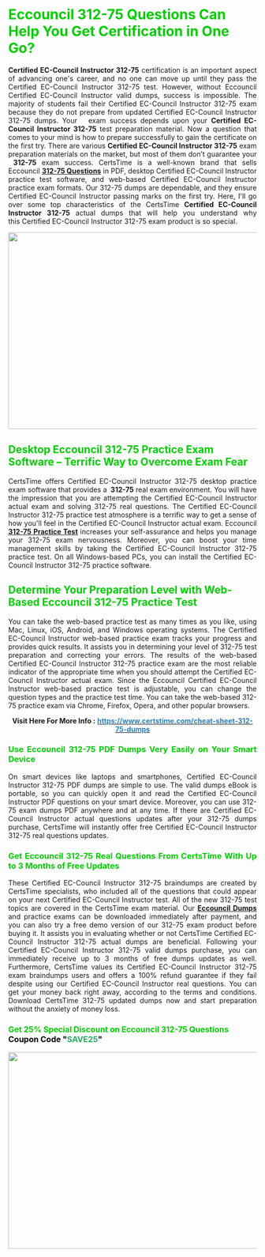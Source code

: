 <h1><span style="color:#00cc00;"><strong>Eccouncil 312-75 Questions Can Help You Get Certification in One Go?</strong></span></h1>

<p style="text-align: justify;"><strong>Certified EC-Council Instructor 312-75</strong> certification is an important aspect of advancing one's career, and no one can move up until they pass the Certified EC-Council Instructor 312-75 test. However, without Eccouncil Certified EC-Council Instructor valid dumps, success is impossible. The majority of students fail their Certified EC-Council Instructor 312-75 exam because they do not prepare from updated Certified EC-Council Instructor 312-75 dumps. Your   exam success depends upon your <strong>Certified EC-Council Instructor 312-75</strong> test preparation material. Now a question that comes to your mind is how to prepare successfully to gain the certificate on the first try. There are various <strong>Certified EC-Council Instructor 312-75</strong> exam preparation materials on the market, but most of them don’t guarantee your <strong> 312-75</strong> exam success. CertsTime is a well-known brand that sells Eccouncil <strong><a href="https://www.certstime.com/cheat-sheet-312-75-dumps">312-75 Questions</a></strong> in PDF, desktop Certified EC-Council Instructor practice test software, and web-based Certified EC-Council Instructor practice exam formats. Our 312-75 dumps are dependable, and they ensure Certified EC-Council Instructor passing marks on the first try. Here, I'll go over some top characteristics of the CertsTime <strong>Certified EC-Council Instructor 312-75</strong> actual dumps that will help you understand why this Certified EC-Council Instructor 312-75 exam product is so special.</p>

<p style="text-align: center;"><a href="https://www.certstime.com/cheat-sheet-312-75-dumps"><img alt="" src="https://i.imgur.com/wlGiNOk.jpg" style="width: 700px; height: 398px;" /></a></p>

<h2><span style="color:#00cc00;"><strong>Desktop Eccouncil 312-75 Practice Exam Software – Terrific Way to Overcome Exam Fear</strong></span></h2>

<p style="text-align: justify;">CertsTime offers Certified EC-Council Instructor 312-75 desktop practice exam software that provides a <strong> 312-75</strong> real exam environment. You will have the impression that you are attempting the Certified EC-Council Instructor actual exam and solving 312-75 real questions. The Certified EC-Council Instructor 312-75 practice test atmosphere is a terrific way to get a sense of how you'll feel in the Certified EC-Council Instructor actual exam. Eccouncil <strong><a href="https://www.certstime.com/cheat-sheet-312-75-dumps">312-75 Practice Test</a></strong> increases your self-assurance and helps you manage your 312-75 exam nervousness. Moreover, you can boost your time management skills by taking the Certified EC-Council Instructor 312-75 practice test. On all Windows-based PCs, you can install the Certified EC-Council Instructor 312-75 practice software.</p>

<h2><span style="color:#00cc00;"><strong>Determine Your Preparation Level with Web-Based Eccouncil 312-75 Practice Test</strong></span></h2>

<p style="text-align: justify;">You can take the web-based practice test as many times as you like, using Mac, Linux, iOS, Android, and Windows operating systems. The Certified EC-Council Instructor web-based practice exam tracks your progress and provides quick results. It assists you in determining your level of 312-75 test preparation and correcting your errors. The results of the web-based Certified EC-Council Instructor 312-75 practice exam are the most reliable indicator of the appropriate time when you should attempt the Certified EC-Council Instructor actual exam. Since the Eccouncil Certified EC-Council Instructor web-based practice test is adjustable, you can change the question types and the practice test time. You can take the web-based 312-75 practice exam via Chrome, Firefox, Opera, and other popular browsers.</p>

<p style="text-align: center;"><strong>Visit Here For More Info :</strong> <strong><a href="https://www.certstime.com/cheat-sheet-312-75-dumps"><span style="color:#2980b9;">https://www.certstime.com/cheat-sheet-312-75-dumps</span></a></strong></p>

<h3 style="text-align: justify;"><span style="color:#00cc00;"><strong>Use Eccouncil 312-75 PDF Dumps Very Easily on Your Smart Device</strong></span></h3>

<p style="text-align: justify;">On smart devices like laptops and smartphones, Certified EC-Council Instructor 312-75 PDF dumps are simple to use. The valid dumps eBook is portable, so you can quickly open it and read the Certified EC-Council Instructor PDF questions on your smart device. Moreover, you can use 312-75 exam dumps PDF anywhere and at any time. If there are Certified EC-Council Instructor actual questions updates after your 312-75 dumps purchase, CertsTime will instantly offer free Certified EC-Council Instructor 312-75 real questions updates.</p>

<h3 style="text-align: justify;"><span style="color:#00cc00;"><strong>Get Eccouncil 312-75 Real Questions From CertsTime With Up to 3 Months of Free Updates</strong></span></h3>

<p style="text-align: justify;">These Certified EC-Council Instructor 312-75 braindumps are created by CertsTime specialists, who included all of the questions that could appear on your next Certified EC-Council Instructor test. All of the new 312-75 test topics are covered in the CertsTime exam material. Our <strong><a href="https://www.certstime.com/cheat-sheet-eccouncil-dumps">Eccouncil Dumps</a></strong> and practice exams can be downloaded immediately after payment, and you can also try a free demo version of our 312-75 exam product before buying it. It assists you in evaluating whether or not CertsTime Certified EC-Council Instructor 312-75 actual dumps are beneficial. Following your Certified EC-Council Instructor 312-75 valid dumps purchase, you can immediately receive up to 3 months of free dumps updates as well. Furthermore, CertsTime values its Certified EC-Council Instructor 312-75 exam braindumps users and offers a 100% refund guarantee if they fail despite using our Certified EC-Council Instructor real questions. You can get your money back right away, according to the terms and conditions. Download CertsTime 312-75 updated dumps now and start preparation without the anxiety of money loss.</p>

<h3 style="text-align: justify;"><strong><span style="font-size:16px;"><strong><span style="color:#00cc00;">Get 25% Special Discount on Eccouncil 312-75 Questions</span></strong><br />
<strong><span style="color:#000000;">Coupon Code</span></strong> <strong><span style="color:#000000;">"</span><span style="color:#27ae60;">SAVE</span><font color="#27ae60">25</font><span style="color:#000000;">"</span></strong></span></strong></h3>

<p style="text-align: center;"><strong><a href="https://www.certstime.com/cheat-sheet-312-75-dumps"><img alt="" src="https://i.imgur.com/Gj1kXWu.jpg" style="width: 700px; height: 398px;" /></a></strong></p>
